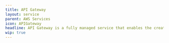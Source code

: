 ```yaml
---
title: API Gateway
layout: service
parent: AWS Services
icon: APIGateway
headline: API Gateway is a fully managed service that enables the creation, deployment, and management of APIs.
wip: true
---
```

